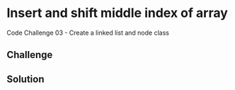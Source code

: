 # Insert and shift middle index of array
Code Challenge 03 - Create a linked list and node class 

## Challenge


## Solution
